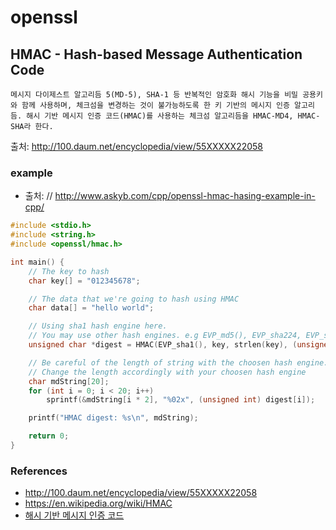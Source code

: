 # openssl

## HMAC - Hash-based Message Authentication Code
```
메시지 다이제스트 알고리듬 5(MD-5), SHA-1 등 반복적인 암호화 해시 기능을 비밀 공용키와 함께 사용하며, 체크섬을 변경하는 것이 불가능하도록 한 키 기반의 메시지 인증 알고리듬. 해시 기반 메시지 인증 코드(HMAC)를 사용하는 체크섬 알고리듬을 HMAC-MD4, HMAC-SHA라 한다.
```
출처: http://100.daum.net/encyclopedia/view/55XXXXX22058

### example
* 출처: // http://www.askyb.com/cpp/openssl-hmac-hasing-example-in-cpp/
```c
#include <stdio.h>
#include <string.h>
#include <openssl/hmac.h>

int main() {
    // The key to hash
    char key[] = "012345678";

    // The data that we're going to hash using HMAC
    char data[] = "hello world";

    // Using sha1 hash engine here.
    // You may use other hash engines. e.g EVP_md5(), EVP_sha224, EVP_sha512, etc
    unsigned char *digest = HMAC(EVP_sha1(), key, strlen(key), (unsigned char *) data, strlen(data), NULL, NULL);

    // Be careful of the length of string with the choosen hash engine. SHA1 produces a 20-byte hash value which rendered as 40 characters.
    // Change the length accordingly with your choosen hash engine
    char mdString[20];
    for (int i = 0; i < 20; i++)
        sprintf(&mdString[i * 2], "%02x", (unsigned int) digest[i]);

    printf("HMAC digest: %s\n", mdString);

    return 0;
}
```


### References
* http://100.daum.net/encyclopedia/view/55XXXXX22058
* https://en.wikipedia.org/wiki/HMAC
* [해시 기반 메시지 인증 코드](http://100.daum.net/encyclopedia/view/55XXXXX22058)